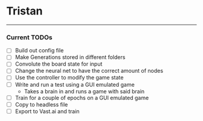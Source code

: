 # Tristan
***
### Current TODOs
- [ ] Build out config file
- [ ] Make Generations stored in different folders
- [ ] Convolute the board state for input
- [ ] Change the neural net to have the correct amount of nodes
- [ ] Use the controller to modify the game state
- [ ] Write and run a test using a GUI emulated game
    - Takes a brain in and runs a game with said brain
- [ ] Train for a couple of epochs on a GUI emulated game
- [ ] Copy to headless file
- [ ] Export to Vast.ai and train
